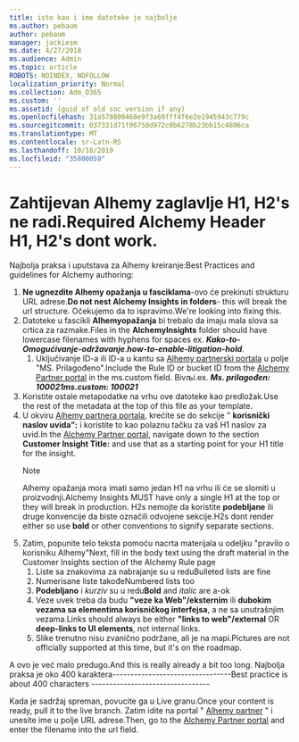 ```yaml
---
title: isto kao i ime datoteke je najbolje
ms.author: pebaum
author: pebaum
manager: jackiesm
ms.date: 4/27/2018
ms.audience: Admin
ms.topic: article
ROBOTS: NOINDEX, NOFOLLOW
localization_priority: Normal
ms.collection: Adm_O365
ms.custom: ''
ms.assetid: (guid of old soc version if any)
ms.openlocfilehash: 31a578800468e9f3a69fff4f6e2e1945943c779c
ms.sourcegitcommit: 037331d71f06750d972c0b6278b23bb15c4806ca
ms.translationtype: MT
ms.contentlocale: sr-Latn-RS
ms.lasthandoff: 10/18/2019
ms.locfileid: "35800059"
---
```

# <a name="required-alchemy-header-h1-h2s-dont-work"></a><span data-ttu-id="a0b73-102">Zahtijevan Alhemy zaglavlje H1, H2's ne radi.</span><span class="sxs-lookup"><span data-stu-id="a0b73-102">Required Alchemy Header H1, H2's dont work.</span></span>
<span data-ttu-id="a0b73-103">Najbolja praksa i uputstava za Alhemy kreiranje:</span><span class="sxs-lookup"><span data-stu-id="a0b73-103">Best Practices and guidelines for Alchemy authoring:</span></span>

1. <span data-ttu-id="a0b73-104">**Ne ugnezdite Alhemy opažanja u fasciklama**-ovo će prekinuti strukturu URL adrese.</span><span class="sxs-lookup"><span data-stu-id="a0b73-104">**Do not nest Alchemy Insights in folders**- this will break the url structure.</span></span> <span data-ttu-id="a0b73-105">Očekujemo da to ispravimo.</span><span class="sxs-lookup"><span data-stu-id="a0b73-105">We're looking into fixing this.</span></span>
1. <span data-ttu-id="a0b73-106">Datoteke u fascikli **Alhemyopažanja** bi trebalo da imaju mala slova sa crtica za razmake.</span><span class="sxs-lookup"><span data-stu-id="a0b73-106">Files in the **AlchemyInsights** folder should have lowercase filenames with hyphens for spaces ex.</span></span> <span data-ttu-id="a0b73-107">***Kako-to-Omogućivanje-održavanje***.</span><span class="sxs-lookup"><span data-stu-id="a0b73-107">***how-to-enable-litigation-hold***.</span></span>
    1. <span data-ttu-id="a0b73-108">Uključivanje ID-a ili ID-a u kantu sa [Alhemy partnerski portala](https://alchemyportal.azurewebsites.net) u polje "MS. Prilagođeno".</span><span class="sxs-lookup"><span data-stu-id="a0b73-108">Include the Rule ID or bucket ID from the [Alchemy Partner portal](https://alchemyportal.azurewebsites.net) in the ms.custom field.</span></span> <span data-ttu-id="a0b73-109">Bivљi.</span><span class="sxs-lookup"><span data-stu-id="a0b73-109">ex.</span></span> <span data-ttu-id="a0b73-110">***Ms. prilagođen: 100021***</span><span class="sxs-lookup"><span data-stu-id="a0b73-110">***ms.custom: 100021***</span></span>
1. <span data-ttu-id="a0b73-111">Koristite ostale metapodatke na vrhu ove datoteke kao predložak.</span><span class="sxs-lookup"><span data-stu-id="a0b73-111">Use the rest of the metadata at the top of this file as your template.</span></span>
1. <span data-ttu-id="a0b73-112">U okviru [Alhemy partnera portala](https://alchemyportal.azurewebsites.net), krećite se do sekcije " **korisnički naslov uvida":** i koristite to kao polaznu tačku za vaš H1 naslov za uvid.</span><span class="sxs-lookup"><span data-stu-id="a0b73-112">In the [Alchemy Partner portal](https://alchemyportal.azurewebsites.net), navigate down to the section **Customer Insight Title:** and use that as a starting point for your H1 title for the insight.</span></span> 
    > [!NOTE]
    > <span data-ttu-id="a0b73-113">Alhemy opažanja mora imati samo jedan H1 na vrhu ili će se slomiti u proizvodnji.</span><span class="sxs-lookup"><span data-stu-id="a0b73-113">Alchemy Insights MUST have only a single H1 at the top or they will break in production.</span></span> <span data-ttu-id="a0b73-114">H2s nemojte da koristite **podebljane** ili druge konvencije da biste označili odvojene sekcije.</span><span class="sxs-lookup"><span data-stu-id="a0b73-114">H2s dont render either so use **bold** or other conventions to signify separate sections.</span></span>
1. <span data-ttu-id="a0b73-115">Zatim, popunite telo teksta pomoću nacrta materijala u odeljku "pravilo o korisniku Alhemy"</span><span class="sxs-lookup"><span data-stu-id="a0b73-115">Next, fill in the body text using the draft material in the Customer Insights section of the Alchemy Rule page</span></span>
    1. <span data-ttu-id="a0b73-116">Liste sa znakovima za nabrajanje su u redu</span><span class="sxs-lookup"><span data-stu-id="a0b73-116">Bulleted lists are fine</span></span>
    1. <span data-ttu-id="a0b73-117">Numerisane liste takođe</span><span class="sxs-lookup"><span data-stu-id="a0b73-117">Numbered lists too</span></span>
    1. <span data-ttu-id="a0b73-118">**Podebljano** i *kurziv* su u redu</span><span class="sxs-lookup"><span data-stu-id="a0b73-118">**Bold** and *italic* are a-ok</span></span>
    1. <span data-ttu-id="a0b73-119">Veze uvek treba da budu **"veze ka Web"/eksternim** ili **dubokim vezama sa elementima korisničkog interfejsa**, a ne sa unutrašnjim vezama.</span><span class="sxs-lookup"><span data-stu-id="a0b73-119">Links should always be either **"links to web"/external** OR **deep-links to UI elements**, not internal links.</span></span>
    1. <span data-ttu-id="a0b73-120">Slike trenutno nisu zvanično podržane, ali je na mapi.</span><span class="sxs-lookup"><span data-stu-id="a0b73-120">Pictures are not officially supported at this time, but it's on the roadmap.</span></span>

<span data-ttu-id="a0b73-121">A ovo je već malo predugo.</span><span class="sxs-lookup"><span data-stu-id="a0b73-121">And this is really already a bit too long.</span></span> <span data-ttu-id="a0b73-122">Najbolja praksa je oko 400 karaktera---------------------------------</span><span class="sxs-lookup"><span data-stu-id="a0b73-122">Best practice is about 400 characters ---------------------------------</span></span>

<span data-ttu-id="a0b73-123">Kada je sadržaj spreman, povucite ga u Live granu.</span><span class="sxs-lookup"><span data-stu-id="a0b73-123">Once your content is ready, pull it to the live branch.</span></span> <span data-ttu-id="a0b73-124">Zatim idite na portal " [Alhemy partner](https://alchemyportal.azurewebsites.net) " i unesite ime u polje URL adrese.</span><span class="sxs-lookup"><span data-stu-id="a0b73-124">Then, go to the [Alchemy Partner portal](https://alchemyportal.azurewebsites.net) and enter the filename into the url field.</span></span> 